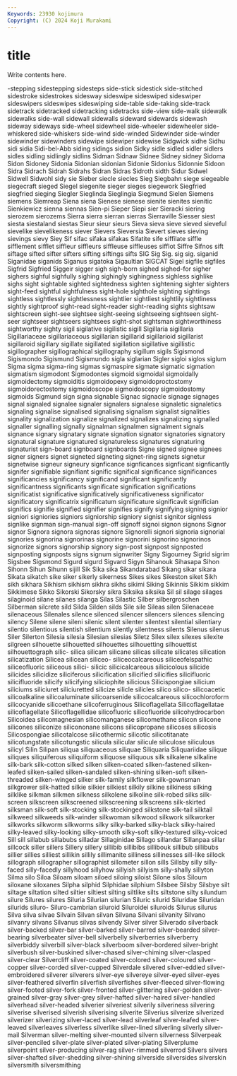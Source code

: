 ```yaml
---
Keywords: 23930 kojimura
Copyright: (C) 2024 Koji Murakami
---
```


# title

Write contents here.



-stepping sidestepping sidesteps side-stick sidestick side-stitched sidestroke sidestrokes sidesway
sideswipe sideswiped sideswiper sideswipers sideswipes sideswiping side-table side-taking side-track sidetrack
sidetracked sidetracking sidetracks side-view side-walk sidewalk sidewalks side-wall sidewall sidewalls
sideward sidewards sidewash sideway sideways side-wheel sidewheel side-wheeler sidewheeler side-whiskered
side-whiskers side-wind side-winded Sidewinder side-winder sidewinder sidewinders sidewipe sidewiper sidewise
Sidgwick sidhe Sidhu sidi sidia Sidi-bel-Abb siding sidings sidion Sidky
sidle sidled sidler sidlers sidles sidling sidlingly sidlins Sidman Sidnaw
Sidnee Sidney sidney Sidoma Sidon Sidoney Sidonia Sidonian sidonian Sidonie
Sidonius Sidonnie Sidoon Sidra Sidrach Sidrah Sidrahs Sidran Sidras Sidroth
sidth Sidur Sidwel Sidwell Sidwohl sidy sie Sieber siecle siecles
Sieg Siegbahn siege siegeable siegecraft sieged Siegel siegenite sieger sieges
siegework Siegfried siegfried sieging Siegler Sieglinda Sieglingia Siegmund Sielen Siemens
siemens Siemreap Siena siena Sienese sienese sienite sienites sienitic Sienkiewicz
sienna siennas Sien-pi Sieper Siepi sier Sieracki siering sierozem sierozems
Sierra sierra sierran sierras Sierraville Siesser siest siesta siestaland siestas
Sieur sieur sieurs Sieva sieva sieve sieved sieveful sievelike sievelikeness
siever Sievers Sieversia Sievert sieves sieving sievings sievy Siey Sif
sifac sifaka sifakas Sifatite sife siffilate siffle sifflement sifflet siffleur
siffleurs siffleuse siffleuses sifflot Siffre Sifnos sift siftage sifted sifter
sifters sifting siftings sifts SIG Sig Sig. sig sig. siganid
Siganidae siganids Siganus sigatoka Sigaultian SIGCAT Sigel sigfile sigfiles Sigfrid
Sigfried Siggeir sigger sigh sigh-born sighed sighed-for sigher sighers sighful
sighfully sighing sighingly sighingness sighless sighlike sighs sight sightable sighted
sightedness sighten sightening sighter sighters sight-feed sightful sightfulness sight-hole sighthole
sighting sightings sightless sightlessly sightlessness sightlier sightliest sightlily sightliness sightly
sightproof sight-read sight-reader sight-reading sights sightsaw sightscreen sight-see sightsee sight-seeing
sightseeing sightseen sight-seer sightseer sightseers sightsees sight-shot sightsman sightworthiness sightworthy
sighty sigil sigilative sigilistic sigill Sigillaria sigillaria Sigillariaceae sigillariaceous sigillarian
sigillarid sigillarioid sigillarist sigillaroid sigillary sigillate sigillated sigillation sigillative sigillistic
sigillographer sigillographical sigillography sigillum sigils Sigismond Sigismondo Sigismund Sigismundo sigla
siglarian Sigler sigloi siglos siglum Sigma sigma sigma-ring sigmas sigmaspire
sigmate sigmatic sigmation sigmatism sigmodont Sigmodontes sigmoid sigmoidal sigmoidally sigmoidectomy
sigmoiditis sigmoidopexy sigmoidoproctostomy sigmoidorectostomy sigmoidoscope sigmoidoscopy sigmoidostomy sigmoids Sigmund sign
signa signable Signac signacle signage signages signal signaled signalee signaler
signalers signalese signaletic signaletics signaling signalise signalised signalising signalism signalist
signalities signality signalization signalize signalized signalizes signalizing signalled signaller signalling
signally signalman signalmen signalment signals signance signary signatary signate signation
signator signatories signatory signatural signature signatured signatureless signatures signaturing signaturist
sign-board signboard signboards Signe signed signee signees signer signers signet
signeted signeting signet-ring signets signetur signetwise signeur signeury signficance signficances
signficant signficantly signifer signifiable signifiant signific significal significance significances significancies
significancy significand significant significantly significantness significants significate signification significations significatist
significative significatively significativeness significator significatory significatrix significatum significature significavit significian
significs signifie signified signifier signifies signify signifying signing signior signiori
signiories signiors signiorship signiory signist signitor signless signlike signman sign-manual
sign-off signoff signoi signon signons Signor signor Signora signora signoras
signore Signorelli signori signoria signorial signories signorina signorinas signorine signorini
signorino signorinos signorize signors signorship signory sign-post signpost signposted signposting
signposts signs signum signwriter Signy Sigourney Sigrid sigrim Sigsbee Sigsmond
Sigurd sigurd Sigvard Sigyn Sihanouk Sihasapa Sihon Sihonn Sihun Sihunn
sijill Sik Sika sika Sikandarabad Sikang sikar sikara Sikata sikatch
sike siker sikerly sikerness Sikes sikes Sikeston siket Sikh sikh
sikhara Sikhism sikhism sikhra sikhs sikimi Siking Sikinnis Sikkim sikkim
Sikkimese Sikko Sikorski Sikorsky sikra Siksika siksika Sil sil silage
silages silaginoid silane silanes silanga Silas Silastic Silber silbergroschen Silberman
silcrete sild Silda Silden silds Sile sile Sileas silen Silenaceae
silenaceous Silenales silence silenced silencer silencers silences silencing silency Silene
silene sileni silenic silent silenter silentest silential silentiary silentio silentious
silentish silentium silently silentness silents Silenus silenus Siler Silerton Silesia
silesia Silesian silesias Siletz Silex silex silexes silexite silgreen silhouette
silhouetted silhouettes silhouetting silhouettist silhouettograph silic- silica silicam silicane silicas
silicate silicates silication silicatization Silicea silicean siliceo- siliceocalcareous siliceofelspathic siliceofluoric
siliceous silici- silicic silicicalcareous silicicolous silicide silicides silicidize siliciferous silicification
silicified silicifies silicifluoric silicifluoride silicify silicifying siliciophite silicious Silicispongiae silicium
siliciums siliciuret siliciuretted silicize silicle silicles silico silico- silicoacetic silicoalkaline
silicoaluminate silicoarsenide silicocalcareous silicochloroform silicocyanide silicoethane silicoferruginous Silicoflagellata Silicoflagellatae silicoflagellate
Silicoflagellidae silicofluoric silicofluoride silicohydrocarbon Silicoidea silicomagnesian silicomanganese silicomethane silicon silicone
silicones siliconize silicononane silicons silicopropane silicoses silicosis Silicospongiae silicotalcose silicothermic
silicotic silicotitanate silicotungstate silicotungstic silicula silicular silicule siliculose siliculous silicyl
Silin Silipan siliqua siliquaceous siliquae Siliquaria Siliquariidae silique siliques siliquiferous
siliquiform siliquose siliquous silk silkalene silkaline silk-bark silk-cotton silked silken
silken-coated silken-fastened silken-leafed silken-sailed silken-sandaled silken-shining silken-soft silken-threaded silken-winged silker
silk-family silkflower silk-gownsman silkgrower silk-hatted silkie silkier silkiest silkily silkine
silkiness silking silklike silkman silkmen silkness silkolene silkoline silk-robed silks
silk-screen silkscreen silkscreened silkscreening silkscreens silk-skirted silksman silk-soft silk-stocking silk-stockinged
silkstone silk-tail silktail silkweed silkweeds silk-winder silkwoman silkwood silkwork silkworker
silkworks silkworm silkworms silky silky-barked silky-black silky-haired silky-leaved silky-looking silky-smooth
silky-soft silky-textured silky-voiced Sill sill sillabub sillabubs silladar Sillaginidae Sillago
sillandar Sillanpaa sillar sillcock siller sillers Sillery sillery sillibib sillibibs
sillibouk sillibub sillibubs sillier sillies silliest sillikin sillily sillimanite silliness
sillinesses sill-like sillock sillograph sillographer sillographist sillometer sillon sills Sillsby
silly silly-faced silly-facedly sillyhood sillyhow sillyish sillyism silly-shally sillyton Silma
silo Siloa Siloam siloam siloed siloing siloist Silone silos Siloum
siloxane siloxanes Silpha silphid Silphidae silphium Silsbee Silsby Silsbye silt
siltage siltation silted siltier siltiest silting siltlike silts siltstone silty
silundum silure Silures silures Siluria Silurian silurian Siluric silurid Siluridae
Siluridan silurids siluro- Siluro-cambrian siluroid Siluroidei siluroids Silurus silurus Silva
silva silvae Silvain Silvan silvan Silvana Silvani silvanity Silvano silvanry
silvans Silvanus silvas silvendy Silver silver Silverado silverback silver-backed silver-bar
silver-barked silver-barred silver-bearded silver-bearing silverbeater silver-bell silverbelly silverberries silverberry silverbiddy
silverbill silver-black silverboom silver-bordered silver-bright silverbush silver-buskined silver-chased silver-chiming silver-clasped
silver-clear Silvercliff silver-coated silver-colored silver-coloured silver-copper silver-corded silver-cupped Silverdale silvered
silver-eddied silver-embroidered silverer silverers silver-eye silvereye silver-eyed silver-eyes silver-feathered silverfin
silverfish silverfishes silver-fleeced silver-flowing silver-footed silver-fork silver-fronted silver-glittering silver-golden silver-grained
silver-gray silver-grey silver-hafted silver-haired silver-handled silverhead silver-headed silverier silveriest silverily
silveriness silvering silverise silverised silverish silverising silverite Silverius silverize silverized
silverizer silverizing silver-laced silver-lead silverleaf silver-leafed silver-leaved silverleaves silverless silverlike
silver-lined silverling silverly silver-mail Silverman silver-melting silver-mounted silvern silverness Silverpeak
silver-penciled silver-plate silver-plated silver-plating Silverplume silverpoint silver-producing silver-rag silver-rimmed silverrod
Silvers silvers silver-shafted silver-shedding silver-shining silverside silversides silverskin silversmith silversmithing
